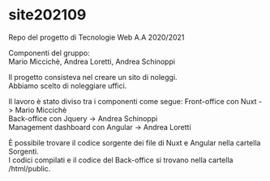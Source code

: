 # site202109
Repo del progetto di Tecnologie Web A.A 2020/2021  

Componenti del gruppo:  
Mario Miccichè, Andrea Loretti, Andrea Schinoppi  

Il progetto consisteva nel creare un sito di noleggi.  
Abbiamo scelto di noleggiare uffici.  

Il lavoro è stato diviso tra i componenti come segue:
Front-office con Nuxt -> Mario Miccichè  
Back-office con Jquery -> Andrea Schinoppi  
Management dashboard con Angular -> Andrea Loretti  

È possibile trovare il codice sorgente dei file di Nuxt e Angular nella cartella Sorgenti.  
I codici compilati e il codice del Back-office si trovano nella cartella /html/public.

